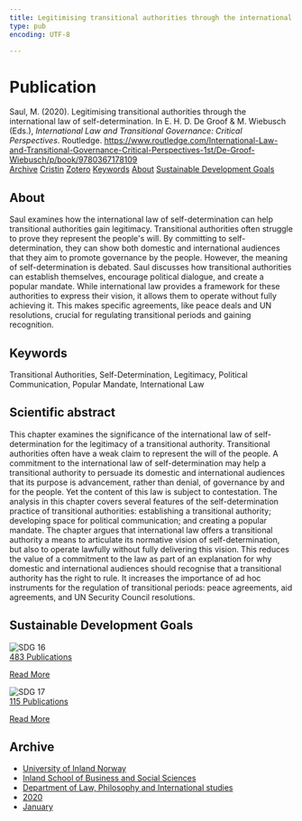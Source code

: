 ```yaml
---
title: Legitimising transitional authorities through the international law of self-determination
type: pub
encoding: UTF-8

---
```

<h1>Publication</h1>
<article id="csl-bib-container-SXYUS3XQ" class="csl-bib-container">
  <div class="csl-bib-body"> <div class="csl-entry">Saul, M. (2020). Legitimising transitional authorities through the international law of self-determination. In E. H. D. De Groof &#38; M. Wiebusch (Eds.), <i>International Law and Transitional Governance: Critical Perspectives</i>. Routledge. <a href="https://www.routledge.com/International-Law-and-Transitional-Governance-Critical-Perspectives-1st/De-Groof-Wiebusch/p/book/9780367178109">https://www.routledge.com/International-Law-and-Transitional-Governance-Critical-Perspectives-1st/De-Groof-Wiebusch/p/book/9780367178109</a></div> </div>
  <div class="csl-bib-buttons">
    <a href="#taxonomy-article-SXYUS3XQ" alt="archive" class="csl-bib-button">Archive</a>
    <a href="https://app.cristin.no/results/show.jsf?id=1771497" alt="Cristin" class="csl-bib-button">Cristin</a>
    <a href="http://zotero.org/groups/5881554/items/SXYUS3XQ" alt="Zotero" class="csl-bib-button">Zotero</a>
    <a href="#keywords-article-SXYUS3XQ" alt="keywords" class="csl-bib-button">Keywords</a>
    <a href="#about-article-SXYUS3XQ" alt="about_pub" class="csl-bib-button">About</a>
    <a href="#sdg-article-SXYUS3XQ" alt="sdg" class="csl-bib-button">Sustainable Development Goals</a>
  </div>
  <div id="csl-bib-meta-container-SXYUS3XQ"></div>
</article>
<div id="csl-bib-meta-SXYUS3XQ" class="csl-bib-meta">
  <article id="about-article-SXYUS3XQ" class="about_pub-article">
    <h1>About</h1>
    Saul examines how the international law of self-determination can help transitional authorities gain legitimacy. Transitional authorities often struggle to prove they represent the people's will. By committing to self-determination, they can show both domestic and international audiences that they aim to promote governance by the people. However, the meaning of self-determination is debated. Saul discusses how transitional authorities can establish themselves, encourage political dialogue, and create a popular mandate. While international law provides a framework for these authorities to express their vision, it allows them to operate without fully achieving it. This makes specific agreements, like peace deals and UN resolutions, crucial for regulating transitional periods and gaining recognition.
  </article>
  <article id="keywords-article-SXYUS3XQ" class="keywords-article">
    <h1>Keywords</h1>
    Transitional Authorities, Self-Determination, Legitimacy, Political Communication, Popular Mandate, International Law
  </article>
  <article id="abstract-article-SXYUS3XQ" class="abstract-article">
    <h1>Scientific abstract</h1>
    This chapter examines the significance of the international law of self-determination for the legitimacy of a transitional authority. Transitional authorities often have a weak claim to represent the will of the people. A commitment to the international law of self-determination may help a transitional authority to persuade its domestic and international audiences that its purpose is advancement, rather than denial, of governance by and for the people. Yet the content of this law is subject to contestation. The analysis in this chapter covers several features of the self-determination practice of transitional authorities: establishing a transitional authority; developing space for political communication; and creating a popular mandate. The chapter argues that international law offers a transitional authority a means to articulate its normative vision of self-determination, but also to operate lawfully without fully delivering this vision. This reduces the value of a commitment to the law as part of an explanation for why domestic and international audiences should recognise that a transitional authority has the right to rule. It increases the importance of ad hoc instruments for the regulation of transitional periods: peace agreements, aid agreements, and UN Security Council resolutions.
  </article>
  <article id="sdg-article-SXYUS3XQ" class="sdg-article">
    <h1>Sustainable Development Goals</h1>
    <div class="sdg-container"><div id="sdg16" class="sdg">
        <img src="{{< params subfolder >}}images/sdg/sdg16_en.png" class="image" alt="SDG 16">
        <div class="sdg-overlay">
          <a href="{{< params subfolder >}}en/archive/?sdg=16#archive" class="sdg-publication-count"><span>483</span> Publications</a>
          <p><a href="https://sdgs.un.org/goals/goal16" class="sdg-read-more">Read More</a></p>
        </div>
      </div> <div id="sdg17" class="sdg">
        <img src="{{< params subfolder >}}images/sdg/sdg17_en.png" class="image" alt="SDG 17">
        <div class="sdg-overlay">
          <a href="{{< params subfolder >}}en/archive/?sdg=17#archive" class="sdg-publication-count"><span>115</span> Publications</a>
          <p><a href="https://sdgs.un.org/goals/goal17" class="sdg-read-more">Read More</a></p>
        </div>
      </div></div>
  </article>
  <article id="taxonomy-article-SXYUS3XQ" class="taxonomy-article">
    <h1>Archive</h1>
    <ul>
      <li><a href="{{< params subfolder >}}en/archive/?key=3DCRN523">University of Inland Norway</a></li>
      <li><a href="{{< params subfolder >}}en/archive/?key=DU8Q9LN9">Inland School of Business and Social Sciences</a></li>
      <li><a href="{{< params subfolder >}}en/archive/?key=ITYAG68H">Department of Law, Philosophy and International studies</a></li>
      <li><a href="{{< params subfolder >}}en/archive/?key=JASBEF8B">2020</a></li>
      <li><a href="{{< params subfolder >}}en/archive/?key=H9I38EXW">January</a></li>
    </ul>
  </article>
</div>
